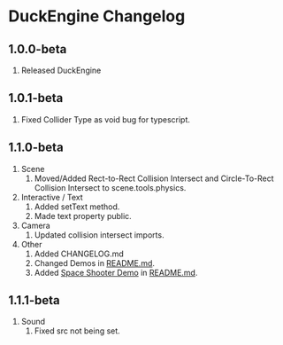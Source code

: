 # DuckEngine Changelog

## 1.0.0-beta

1. Released DuckEngine

## 1.0.1-beta

1. Fixed Collider Type as void bug for typescript.

## 1.1.0-beta

1. Scene
   1. Moved/Added Rect-to-Rect Collision Intersect and Circle-To-Rect Collision Intersect to scene.tools.physics.
2. Interactive / Text
   1. Added setText method.
   2. Made text property public.
3. Camera
   1. Updated collision intersect imports.
4. Other
   1. Added CHANGELOG.md
   2. Changed Demos in [README.md](README.md).
   3. Added [Space Shooter Demo](https://codesandbox.io/s/duckengine-space-shooter-64wkg?file=/src/scene.js) in [README.md](README.md).

## 1.1.1-beta

1. Sound
   1. Fixed src not being set.
